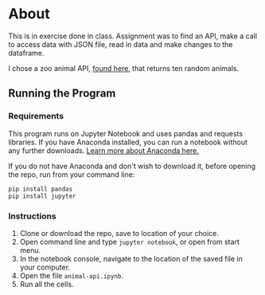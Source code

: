 # About

This is in exercise done in class. Assignment was to find an API, make a call to access data with JSON file, read in data and make changes to the dataframe. 

I chose a zoo animal API, [found here]('http://zoo-animal-api.herokuapp.com/animals/rand/10), that returns ten random animals. 

## Running the Program

### Requirements
This program runs on Jupyter Notebook and uses pandas and requests libraries. If you have Anaconda installed, you can run a notebook without any further downloads. [Learn more about Anaconda here.](https://docs.anaconda.com) 

If you do not have Anaconda and don't wish to download it, before opening the repo, run from your command line:

```
pip install pandas
pip install jupyter
```

### Instructions

1. Clone or download the repo, save to location of your choice.
2. Open command line and type `jupyter notebook`, or open from start menu.
3. In the notebook console, navigate to the location of the saved file in your computer.
4. Open the file `animal-api.ipynb`.
5. Run all the cells.